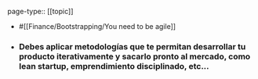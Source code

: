 page-type:: [[topic]]

- #[[Finance/Bootstrapping/You need to be agile]]

- ### Debes aplicar metodologías que te permitan desarrollar tu producto iterativamente y sacarlo pronto al mercado, como lean startup, emprendimiento disciplinado, etc...



